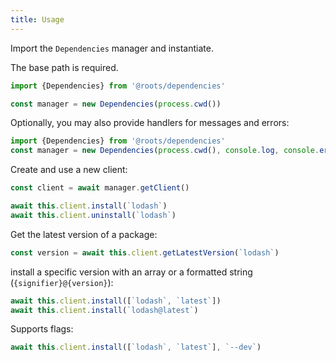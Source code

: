 ```yaml
---
title: Usage
---
```


Import the `Dependencies` manager and instantiate.

The base path is required.

```typescript
import {Dependencies} from '@roots/dependencies'

const manager = new Dependencies(process.cwd())
```

Optionally, you may also provide handlers for messages and errors:

```typescript
import {Dependencies} from '@roots/dependencies'
const manager = new Dependencies(process.cwd(), console.log, console.error)
```

Create and use a new client:

```typescript
const client = await manager.getClient()

await this.client.install(`lodash`)
await this.client.uninstall(`lodash`)
```

Get the latest version of a package:

```typescript
const version = await this.client.getLatestVersion(`lodash`)
```

install a specific version with an array or a formatted string (`{signifier}@{version}`):

```typescript
await this.client.install([`lodash`, `latest`])
await this.client.install(`lodash@latest`)
```

Supports flags:

```typescript
await this.client.install([`lodash`, `latest`], `--dev`)
```

